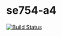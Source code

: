 # se754-a4
[![Build Status](https://travis-ci.com/swimuel/se754-a3.svg?token=WhyuY8phgtkRWcyoyq6Q&branch=master)](https://travis-ci.com/swimuel/se754-a3)
